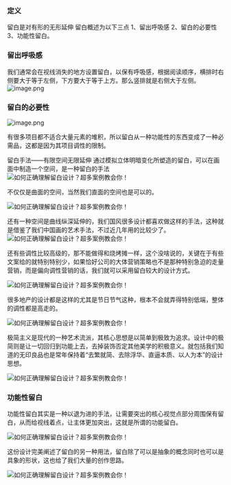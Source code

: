 ### 定义
留白是对有形的无形延伸
留白概述为以下三点
1、留出呼吸感
2、留白的必要性
3、功能性留白。

### 留出呼吸感
我们通常会在视线消失的地方设置留白，以保有呼吸感，根据阅读顺序，横排时右侧要大于等于左侧，下方要大于等于上方。那么竖排就是右侧大于左侧。
![image.png](https://qhdtc.oss-cn-chengdu.aliyuncs.com/obsidian/20230927164038.png)
### 留白的必要性
![image.png](https://qhdtc.oss-cn-chengdu.aliyuncs.com/obsidian/20230927164109.png)

有很多项目都不适合大量元素的堆积，所以留白从一种功能性的东西变成了一种必需品，这都是因为其项目调性的限制。


留白手法——有限空间无限延伸
通过模拟立体明暗变化所塑造的留白，可以在画面中制造一个空间，是一种留白的手法
![如何正确理解留白设计？超多案例教会你！](https://image.uisdc.com/wp-content/uploads/2023/09/uisdc-yx-20230921-14.jpg)

不仅仅是曲面的空间，当然我们直面的空间也是可以的。

![如何正确理解留白设计？超多案例教会你！](https://image.uisdc.com/wp-content/uploads/2023/09/uisdc-yx-20230921-15.jpg)

还有一种空间是曲线纵深延伸的，我们国风很多设计都喜欢做这样的手法，这种就是借鉴了我们中国画的艺术手法，不过近几年用的比较少了。
![如何正确理解留白设计？超多案例教会你！](https://image.uisdc.com/wp-content/uploads/2023/09/uisdc-yx-20230921-16.jpg)

还有些调性比较高级的，那不能做得和烧烤摊一样，这个没啥说的，关键在于有些文案给的就特别特别少，如果恰好公司的大体营销策略也不是那种特别急迫的走量营销，而是偏向调性营销的话，我们就可以采用留白较大的设计方式。

![如何正确理解留白设计？超多案例教会你！](https://image.uisdc.com/wp-content/uploads/2023/09/uisdc-yx-20230921-17.jpg)

很多地产的设计都是这样的尤其是节日节气这种，根本不会就弄得特别低端，整体的调性都是高走的。

![如何正确理解留白设计？超多案例教会你！](https://image.uisdc.com/wp-content/uploads/2023/09/uisdc-yx-20230921-18.jpg)

极简主义是现代的一种艺术流派，其核心思想是以简单到极致为追求。设计中的极简则是让一切回归到功能上去，去掉装饰否定其他美学的积极意义。就包括我们知道的无印良品也是常年保持着“去繁就简、去除浮华、直逼本质、以人为本”的设计思想。

![如何正确理解留白设计？超多案例教会你！](https://image.uisdc.com/wp-content/uploads/2023/09/uisdc-yx-20230921-19.jpg)

### 功能性留白
功能性留白其实是一种以退为进的手法，让需要突出的核心视觉点部分周围保有留白，从而给视线着点，让主体更加突出，这就是所谓的功能留白。

![如何正确理解留白设计？超多案例教会你！](https://image.uisdc.com/wp-content/uploads/2023/09/uisdc-yx-20230921-21.jpg)

这份设计完美阐述了留白的另一种用法，留白除了可以是抽象的概念同时也可以是具象的形状，这也给了我们大量的创作思路。

![如何正确理解留白设计？超多案例教会你！](https://image.uisdc.com/wp-content/uploads/2023/09/uisdc-yx-20230921-22.jpg)